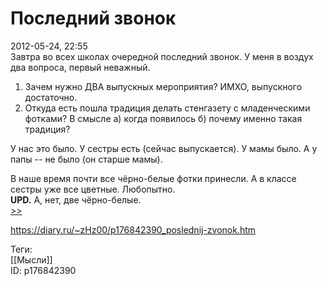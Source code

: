 Последний звонок
=================

   
 2012-05-24, 22:55   
  Завтра во всех школах очередной последний звонок. У меня в воздух два вопроса, первый неважный.   
 1. Зачем нужно ДВА выпускных мероприятия? ИМХО, выпускного достаточно.   
 2. Откуда есть пошла традиция делать стенгазету с младенческими фотками? В смысле а) когда появилось б) почему именно такая традиция?   
   
 У нас это было. У сестры есть (сейчас выпускается). У мамы было. А у папы -- не было (он старше мамы).   
   
 В наше время почти все чёрно-белые фотки принесли. А в классе сестры уже все цветные. Любопытно.   
  **UPD.**  А, нет, две чёрно-белые.   
  [>>](Между%20мясорубкой%20и%20пучиной)    
    
 <https://diary.ru/~zHz00/p176842390_poslednij-zvonok.htm>   
   
 Теги:   
 [[Мысли]]   
 ID: p176842390